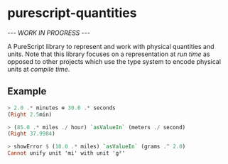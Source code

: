 # purescript-quantities

--- *WORK IN PROGRESS* ---

A PureScript library to represent and work with physical quantities and units. Note that this library
focuses on a representation at *run time* as opposed to other projects which use the type system to
encode physical units at *compile time*.

## Example

``` purs
> 2.0 .* minutes ⊕ 30.0 .* seconds
(Right 2.5min)

> (85.0 .* miles ./ hour) `asValueIn` (meters ./ second)
(Right 37.9984)

> showError $ (10.0 .* miles) `asValueIn` (grams .^ 2.0)
Cannot unify unit 'mi' with unit 'g²'
```
